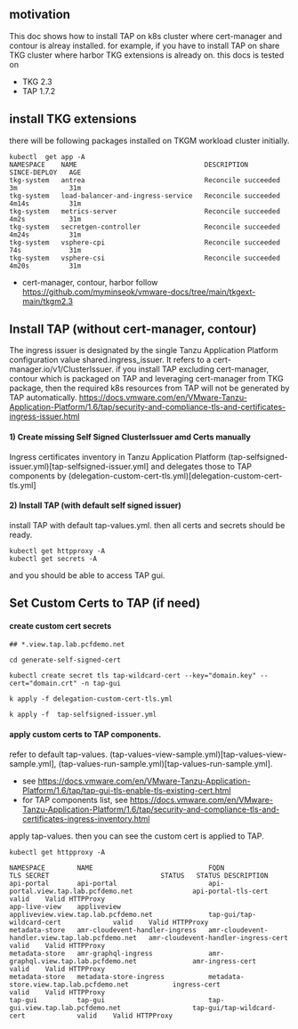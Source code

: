 
## motivation
This doc shows how to install TAP on k8s cluster where cert-manager and contour is alreay installed. for example, if you have to install TAP on share TKG cluster where harbor TKG extensions is already on.
this docs is tested on
- TKG 2.3
- TAP 1.7.2

## install TKG extensions
there will be following packages installed on TKGM workload cluster initially.
```
kubectl  get app -A
NAMESPACE    NAME                                DESCRIPTION           SINCE-DEPLOY   AGE
tkg-system   antrea                              Reconcile succeeded   3m             31m
tkg-system   load-balancer-and-ingress-service   Reconcile succeeded   4m14s          31m
tkg-system   metrics-server                      Reconcile succeeded   4m2s           31m
tkg-system   secretgen-controller                Reconcile succeeded   4m24s          31m
tkg-system   vsphere-cpi                         Reconcile succeeded   74s            31m
tkg-system   vsphere-csi                         Reconcile succeeded   4m20s          31m
```
- cert-manager, contour, harbor
follow https://github.com/myminseok/vmware-docs/tree/main/tkgext-main/tkgm2.3


## Install TAP (without cert-manager, contour)
The ingress issuer is designated by the single Tanzu Application Platform configuration value shared.ingress_issuer. It refers to a cert-manager.io/v1/ClusterIssuer. if you install TAP excluding cert-manager, contour which is packaged on TAP and leveraging cert-manager from TKG package, then the required k8s resources from TAP will not be generated by TAP automatically.
https://docs.vmware.com/en/VMware-Tanzu-Application-Platform/1.6/tap/security-and-compliance-tls-and-certificates-ingress-issuer.html

#### 1) Create missing Self Signed ClusterIssuer amd Certs manually
Ingress certificates inventory in Tanzu Application Platform (tap-selfsigned-issuer.yml)[tap-selfsigned-issuer.yml] and delegates those to TAP components by (delegation-custom-cert-tls.yml)[delegation-custom-cert-tls.yml]

#### 2) Install TAP (with default self signed issuer)
install TAP with default tap-values.yml. then all certs and secrets should be ready.
```
kubectl get httpproxy -A
kubectl get secrets -A
```
and you should be able to access TAP gui.

## Set Custom Certs to TAP (if need)

#### create custom cert secrets

```
## *.view.tap.lab.pcfdemo.net

cd generate-self-signed-cert

kubectl create secret tls tap-wildcard-cert --key="domain.key" --cert="domain.crt" -n tap-gui

```

```
k apply -f delegation-custom-cert-tls.yml
```

```
k apply -f  tap-selfsigned-issuer.yml
```
#### apply custom certs to TAP components.
refer to default tap-values. (tap-values-view-sample.yml)[tap-values-view-sample.yml], (tap-values-run-sample.yml)[tap-values-run-sample.yml]. 
- see https://docs.vmware.com/en/VMware-Tanzu-Application-Platform/1.6/tap/tap-gui-tls-enable-tls-existing-cert.html
- for TAP components list, see https://docs.vmware.com/en/VMware-Tanzu-Application-Platform/1.6/tap/security-and-compliance-tls-and-certificates-ingress-inventory.html

apply tap-values. then you can see the custom cert is applied to TAP.
```
kubectl get httpproxy -A                                      

NAMESPACE        NAME                             FQDN                                              TLS SECRET                            STATUS   STATUS DESCRIPTION
api-portal       api-portal                       api-portal.view.tap.lab.pcfdemo.net               api-portal-tls-cert                   valid    Valid HTTPProxy
app-live-view    appliveview                      appliveview.view.tap.lab.pcfdemo.net              tap-gui/tap-wildcard-cert             valid    Valid HTTPProxy
metadata-store   amr-cloudevent-handler-ingress   amr-cloudevent-handler.view.tap.lab.pcfdemo.net   amr-cloudevent-handler-ingress-cert   valid    Valid HTTPProxy
metadata-store   amr-graphql-ingress              amr-graphql.view.tap.lab.pcfdemo.net              amr-ingress-cert                      valid    Valid HTTPProxy
metadata-store   metadata-store-ingress           metadata-store.view.tap.lab.pcfdemo.net           ingress-cert                          valid    Valid HTTPProxy
tap-gui          tap-gui                          tap-gui.view.tap.lab.pcfdemo.net                  tap-gui/tap-wildcard-cert             valid    Valid HTTPProxy

```
